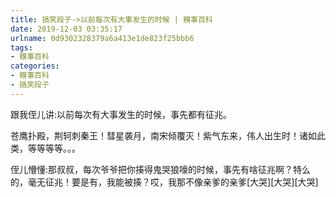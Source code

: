 ```yaml
---
title: 搞笑段子->以前每次有大事发生的时候 | 糗事百科
date: 2019-12-03 03:35:17
urlname: 0d9302328379a6a413e1de823f25bbb6
tags: 
- 糗事百科
categories:
- 糗事百科
- 搞笑段子
---
```

跟我侄儿讲:以前每次有大事发生的时候，事先都有征兆。

苍鹰扑殿，荆轲刺秦王！彗星袭月，南宋倾覆灭！紫气东来，伟人出生时！诸如此类，等等等等。。。

侄儿懵懂:那叔叔，每次爷爷把你揍得鬼哭狼嚎的时候，事先有啥征兆啊？特么的，毫无征兆！要是有，我能被揍？哎，我那不像亲爹的亲爹[大哭][大哭][大哭]


